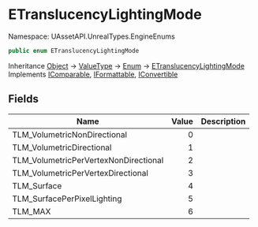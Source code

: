 # ETranslucencyLightingMode

Namespace: UAssetAPI.UnrealTypes.EngineEnums

```csharp
public enum ETranslucencyLightingMode
```

Inheritance [Object](https://docs.microsoft.com/en-us/dotnet/api/system.object) → [ValueType](https://docs.microsoft.com/en-us/dotnet/api/system.valuetype) → [Enum](https://docs.microsoft.com/en-us/dotnet/api/system.enum) → [ETranslucencyLightingMode](./uassetapi.unrealtypes.engineenums.etranslucencylightingmode.md)<br>
Implements [IComparable](https://docs.microsoft.com/en-us/dotnet/api/system.icomparable), [IFormattable](https://docs.microsoft.com/en-us/dotnet/api/system.iformattable), [IConvertible](https://docs.microsoft.com/en-us/dotnet/api/system.iconvertible)

## Fields

| Name | Value | Description |
| --- | --: | --- |
| TLM_VolumetricNonDirectional | 0 |  |
| TLM_VolumetricDirectional | 1 |  |
| TLM_VolumetricPerVertexNonDirectional | 2 |  |
| TLM_VolumetricPerVertexDirectional | 3 |  |
| TLM_Surface | 4 |  |
| TLM_SurfacePerPixelLighting | 5 |  |
| TLM_MAX | 6 |  |
